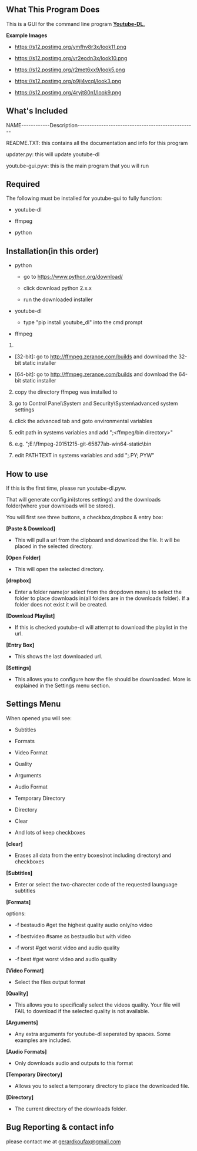 What This Program Does
----------------------
This is a GUI for the command line program [**Youtube-DL.**](https://rg3.github.io/youtube-dl/)

**Example Images**

* https://s12.postimg.org/ymfhv8r3x/look11.png

* https://s12.postimg.org/vr2eodn3x/look10.png

* https://s12.postimg.org/r2met6xx9/look5.png

* https://s12.postimg.org/p9ji4vcql/look3.png

* https://s12.postimg.org/4ryjt80n1/look9.png

What's Included
---------------

NAME------------Description--------------------------------------------------

README.TXT:     this contains all the documentation and info for this program

updater.py:     this will update youtube-dl

youtube-gui.pyw:  this is the main program that you will run


Required
--------

The following must be installed for youtube-gui to fully function:

* youtube-dl

* ffmpeg

* python


Installation(in this order)
---------------------------

* python

  * go to https://www.python.org/download/

  * click download python 2.x.x

  * run the downloaded installer

* youtube-dl

  * type "pip install youtube_dl" into the cmd prompt

* ffmpeg

1. 
  * [32-bit]: go to http://ffmpeg.zeranoe.com/builds and download the 32-bit static installer

  * [64-bit]: go to http://ffmpeg.zeranoe.com/builds and download the 64-bit static installer

2. copy the directory ffmpeg was installed to

3. go to Control Panel\System and Security\System\advanced system settings

4. click the advanced tab and goto environmental variables

5. edit path in systems variables and add ";<ffmpeg/bin directory>"

6. e.g. ";E:\ffmpeg-20151215-git-65877ab-win64-static\bin

7. edit PATHTEXT in systems variables and add ";.PY;.PYW"


How to use
----------

If this is the first time, please run youtube-dl.pyw.

That will generate config.ini(stores settings) and the downloads folder(where your downloads will be stored).

You will first see three buttons, a checkbox,dropbox & entry box:

**[Paste & Download]**

  * This will pull a url from the clipboard and download the file. It will be  placed in the selected directory.

**[Open Folder]**

  * This will open the selected directory.

**[dropbox]**

  * Enter a folder name(or select from the dropdown menu) to select the folder to place downloads in(all folders are in the downloads folder). If a folder does not exist it will be created.

**[Download Playlist]**

  * If this is checked youtube-dl will attempt to download the playlist in the url.

**[Entry Box]**

  * This shows the last downloaded url.

**[Settings]**

  * This allows you to configure how the file should be downloaded. More is explained in the Settings menu section.


Settings Menu
-------------

When opened you will see: 

* Subtitles

* Formats

* Video Format

* Quality

* Arguments

* Audio Format

* Temporary Directory

* Directory

* Clear

* And lots of keep checkboxes

**[clear]**

  * Erases all data from the entry boxes(not including directory) and checkboxes

**[Subtitles]**

  * Enter or select the two-charecter code of the requested launguage subtitles

**[Formats]**

options:

* -f bestaudio #get the highest quality audio only/no video

* -f bestvideo #same as bestaudio but with video

* -f worst #get worst video and audio quality

* -f best #get worst video and audio quality

**[Video Format]**

  * Select the files output format

**[Quality]**

  * This allows you to specifically select the videos quality. Your file will FAIL to download if the selected quality is not available.

**[Arguments]**

  * Any extra arguments for youtube-dl seperated by spaces. Some examples are included.

**[Audio Formats]**

  * Only downloads audio and outputs to this format

**[Temporary Directory]**

  * Allows you to select a temporary directory to place the downloaded file.

**[Directory]**

  * The current directory of the downloads folder.


Bug Reporting & contact info
----------------------------
please contact me at gerardkoufax@gmail.com
